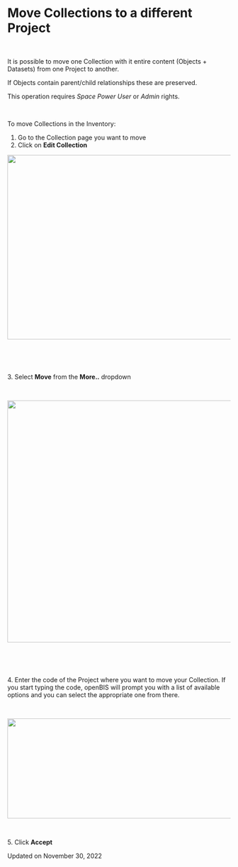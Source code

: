 Move Collections to a different Project
=======================================

<a href="#" class="wedocs-print-article wedocs-hide-print wedocs-hide-mobile" title="Print this article"><em></em></a>

 

It is possible to move one Collection with it entire content (Objects +
Datasets) from one Project to another.

If Objects contain parent/child relationships these are preserved.

This operation requires *Space Power User* or *Admin* rights.

 

To move Collections in the Inventory:

1.  Go to the Collection page you want to move
2.  Click on **Edit Collection**

<img src="https://openbis.ch/wp-content/uploads/2022/09/moveCollection-1.png" class="alignnone size-full wp-image-3583" sizes="(max-width: 933px) 100vw, 933px" srcset="https://openbis.ch/wp-content/uploads/2022/09/moveCollection-1.png 933w, https://openbis.ch/wp-content/uploads/2022/09/moveCollection-1-300x134.png 300w, https://openbis.ch/wp-content/uploads/2022/09/moveCollection-1-768x343.png 768w, https://openbis.ch/wp-content/uploads/2022/09/moveCollection-1-700x313.png 700w" width="933" height="417" />

 

 

3\. Select **Move** from the **More..** dropdown

 

<img src="https://openbis.ch/wp-content/uploads/2022/09/moveCollection-2-1024x547.png" class="alignnone size-large wp-image-3584" sizes="(max-width: 1024px) 100vw, 1024px" srcset="https://openbis.ch/wp-content/uploads/2022/09/moveCollection-2-1024x547.png 1024w, https://openbis.ch/wp-content/uploads/2022/09/moveCollection-2-300x160.png 300w, https://openbis.ch/wp-content/uploads/2022/09/moveCollection-2-768x410.png 768w, https://openbis.ch/wp-content/uploads/2022/09/moveCollection-2-700x374.png 700w, https://openbis.ch/wp-content/uploads/2022/09/moveCollection-2.png 1084w" width="1024" height="547" />

 

 

4\. Enter the code of the Project where you want to move your
Collection. If you start typing the code, openBIS will prompt you with a
list of available options and you can select the appropriate one from
there.

 

<img src="https://openbis.ch/wp-content/uploads/2022/09/moveCollection-3-1024x226.png" class="alignnone size-large wp-image-3585" sizes="(max-width: 1024px) 100vw, 1024px" srcset="https://openbis.ch/wp-content/uploads/2022/09/moveCollection-3-1024x226.png 1024w, https://openbis.ch/wp-content/uploads/2022/09/moveCollection-3-300x66.png 300w, https://openbis.ch/wp-content/uploads/2022/09/moveCollection-3-768x169.png 768w, https://openbis.ch/wp-content/uploads/2022/09/moveCollection-3-700x154.png 700w, https://openbis.ch/wp-content/uploads/2022/09/moveCollection-3.png 1025w" width="1024" height="226" />

 

5\. Click **Accept**

Updated on November 30, 2022
